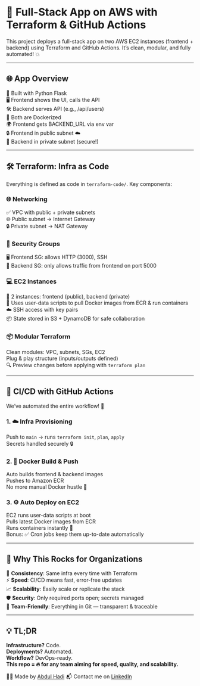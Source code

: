 # 🚀 Full-Stack App on AWS with Terraform & GitHub Actions

This project deploys a full-stack app on two AWS EC2 instances (frontend + backend) using Terraform and GitHub Actions. It’s clean, modular, and fully automated! 💥

---

## 🌐 App Overview

🐍 Built with Python Flask  
🖥️ Frontend shows the UI, calls the API  
🛠️ Backend serves API (e.g., /api/users)  
🐳 Both are Dockerized  
🌍 Frontend gets BACKEND_URL via env var  
🔒 Frontend in public subnet ☁️  
🔐 Backend in private subnet (secure!)  

---

## 🛠️ Terraform: Infra as Code

Everything is defined as code in `terraform-code/`. Key components:

### 🌐 Networking

✅ VPC with public + private subnets  
🌐 Public subnet → Internet Gateway  
🔒 Private subnet → NAT Gateway  

### 🔐 Security Groups

🖥️ Frontend SG: allows HTTP (3000), SSH  
🔧 Backend SG: only allows traffic from frontend on port 5000  

### 💻 EC2 Instances

🧩 2 instances: frontend (public), backend (private)  
🚀 Uses user-data scripts to pull Docker images from ECR & run containers  
☁️ SSH access with key pairs  
📦 State stored in S3 + DynamoDB for safe collaboration  

### 📦 Modular Terraform

Clean modules: VPC, subnets, SGs, EC2  
Plug & play structure (inputs/outputs defined)  
🔍 Preview changes before applying with `terraform plan`  

---

## 🔄 CI/CD with GitHub Actions

We’ve automated the entire workflow! 🧠

### 1. ☁️ Infra Provisioning

Push to `main` → runs `terraform init`, `plan`, `apply`  
Secrets handled securely 🔒  

### 2. 🐳 Docker Build & Push

Auto builds frontend & backend images  
Pushes to Amazon ECR  
No more manual Docker hustle 🚫  

### 3. ⚙️ Auto Deploy on EC2

EC2 runs user-data scripts at boot  
Pulls latest Docker images from ECR  
Runs containers instantly 💨  
Bonus: ✅ Cron jobs keep them up-to-date automatically  

---

## 🎯 Why This Rocks for Organizations

🔁 **Consistency**: Same infra every time with Terraform  
⚡ **Speed**: CI/CD means fast, error-free updates  
📈 **Scalability**: Easily scale or replicate the stack  
🛡️ **Security**: Only required ports open; secrets managed  
🤝 **Team-Friendly**: Everything in Git — transparent & traceable  

---

## 💡 TL;DR

**Infrastructure?** Code.  
**Deployments?** Automated.  
**Workflow?** DevOps-ready.  
**This repo = 🔥 for any team aiming for speed, quality, and scalability.**

👨‍💻 Made by [Abdul Hadi](https://github.com/abdul-hade)
📬 Contact me on [LinkedIn](https://www.linkedin.com/in/abdul-hadi-b0a074339/)